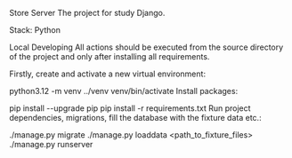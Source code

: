 Store Server
The project for study Django.

Stack:
Python

Local Developing
All actions should be executed from the source directory of the project and only after installing all requirements.

Firstly, create and activate a new virtual environment:

python3.12 -m venv ../venv
venv/bin/activate
Install packages:

pip install --upgrade pip
pip install -r requirements.txt
Run project dependencies, migrations, fill the database with the fixture data etc.:

./manage.py migrate
./manage.py loaddata <path_to_fixture_files>
./manage.py runserver 

